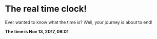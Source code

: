 # The real time clock!

Ever wanted to know what the time is? Well, your journey is about to end!

**The time is Nov 13, 2017, 09:01**